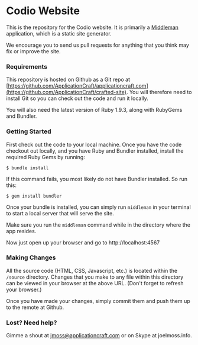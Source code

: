 Codio Website
========================

This is the repository for the Codio website. It is primarily a [Middleman](http://middlemanapp.com/) application, which is a static site generator.

We encourage you to send us pull requests for anything that you think may fix or improve the site.


### Requirements ###

This repository is hosted on Github as a Git repo at [https://github.com/ApplicationCraft/applicationcraft.com](https://github.com/ApplicationCraft/crafted-site). You will therefore need to install Git so you can check out the code and run it locally.

You will also need the latest version of Ruby 1.9.3, along with RubyGems and Bundler.


### Getting Started ###

First check out the code to your local machine. Once you have the code checkout out locally, and you have Ruby and Bundler installed, install the required Ruby Gems by running:

    $ bundle install

If this command fails, you most likely do not have Bundler installed. So run this:

    $ gem install bundler

Once your bundle is installed, you can simply run `middleman` in your terminal to start a local server that will serve the site.

Make sure you run the `middleman` command while in the directory where the app resides.

Now just open up your browser and go to http://localhost:4567


### Making Changes ###

All the source code (HTML, CSS, Javascript, etc.) is located within the `/source` directory. Changes that you make to any file within this directory can be viewed in your browser at the above URL. (Don't forget to refresh your browser.)

Once you have made your changes, simply commit them and push them up to the remote at Github.


### Lost? Need help? ###

Gimme a shout at jmoss@applicationcraft.com or on Skype at joelmoss.info.
